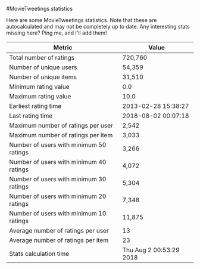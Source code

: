 #MovieTweetings statistics

Here are some MovieTweetings statistics. Note that these are autocalculated and may not be completely up to date. Any interesting stats missing here? Ping me, and I'll add them!

Metric | Value
--- | ---
Total number of ratings                 | 720,760
Number of unique users                  | 54,359
Number of unique items                  | 31,510
Minimum rating value                    | 0.0
Maximum rating value                    | 10.0
Earliest rating time                    | 2013-02-28 15:38:27
Last rating time                        | 2018-08-02 00:07:18
Maximum number of ratings per user      | 2,542
Maximum number of ratings per item      | 3,033
Number of users with minimum 50 ratings | 3,266
Number of users with minimum 40 ratings | 4,072
Number of users with minimum 30 ratings | 5,304
Number of users with minimum 20 ratings | 7,348
Number of users with minimum 10 ratings | 11,875
Average number of ratings per user      | 13
Average number of ratings per item      | 23
Stats calculation time                  | Thu Aug  2 00:53:29 2018

